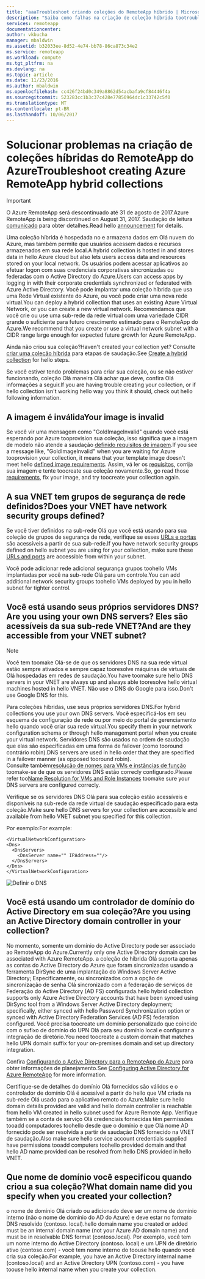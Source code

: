 ```yaml
---
title: "aaaTroubleshoot criando coleções do RemoteApp híbrido | Microsoft Docs"
description: "Saiba como falhas na criação de coleção híbrida tootroubleshoot RemoteApp"
services: remoteapp
documentationcenter: 
author: vkbucha
manager: mbaldwin
ms.assetid: b32033ee-8d52-4e74-bb78-86ca873c34e2
ms.service: remoteapp
ms.workload: compute
ms.tgt_pltfrm: na
ms.devlang: na
ms.topic: article
ms.date: 11/23/2016
ms.author: mbaldwin
ms.openlocfilehash: cc426f24bd0c349a8862d54acbafa9cf84446f4a
ms.sourcegitcommit: 523283cc1b3c37c428e77850964dc1c33742c5f0
ms.translationtype: MT
ms.contentlocale: pt-BR
ms.lasthandoff: 10/06/2017
---
```

# <a name="troubleshoot-creating-azure-remoteapp-hybrid-collections"></a><span data-ttu-id="4ab71-103">Solucionar problemas na criação de coleções híbridas do RemoteApp do Azure</span><span class="sxs-lookup"><span data-stu-id="4ab71-103">Troubleshoot creating Azure RemoteApp hybrid collections</span></span>
> [!IMPORTANT]
> <span data-ttu-id="4ab71-104">O Azure RemoteApp será descontinuado até 31 de agosto de 2017.</span><span class="sxs-lookup"><span data-stu-id="4ab71-104">Azure RemoteApp is being discontinued on August 31, 2017.</span></span> <span data-ttu-id="4ab71-105">Saudação de leitura [comunicado](https://go.microsoft.com/fwlink/?linkid=821148) para obter detalhes.</span><span class="sxs-lookup"><span data-stu-id="4ab71-105">Read hello [announcement](https://go.microsoft.com/fwlink/?linkid=821148) for details.</span></span>
> 
> 

<span data-ttu-id="4ab71-106">Uma coleção híbrida é hospedada no e armazena dados em Olá nuvem do Azure, mas também permite que usuários acessem dados e recursos armazenados em sua rede local.</span><span class="sxs-lookup"><span data-stu-id="4ab71-106">A hybrid collection is hosted in and stores data in hello Azure cloud but also lets users access data and resources stored on your local network.</span></span> <span data-ttu-id="4ab71-107">Os usuários podem acessar aplicativos ao efetuar logon com suas credenciais corporativas sincronizadas ou federadas com o Active Directory do Azure.</span><span class="sxs-lookup"><span data-stu-id="4ab71-107">Users can access apps by logging in with their corporate credentials synchronized or federated with Azure Active Directory.</span></span> <span data-ttu-id="4ab71-108">Você pode implantar uma coleção híbrida que usa uma Rede Virtual existente do Azure, ou você pode criar uma nova rede virtual.</span><span class="sxs-lookup"><span data-stu-id="4ab71-108">You can deploy a hybrid collection that uses an existing Azure Virtual Network, or you can create a new virtual network.</span></span> <span data-ttu-id="4ab71-109">Recomendamos que você crie ou use uma sub-rede da rede virtual com uma variedade CIDR grande o suficiente para futuro crescimento estimado para o RemoteApp do Azure.</span><span class="sxs-lookup"><span data-stu-id="4ab71-109">We recommend that you create or use a virtual network subnet with a CIDR range large enough for expected future growth for Azure RemoteApp.</span></span>

<span data-ttu-id="4ab71-110">Ainda não criou sua coleção?</span><span class="sxs-lookup"><span data-stu-id="4ab71-110">Haven't created your collection yet?</span></span> <span data-ttu-id="4ab71-111">Consulte [criar uma coleção híbrida](remoteapp-create-hybrid-deployment.md) para etapas de saudação.</span><span class="sxs-lookup"><span data-stu-id="4ab71-111">See [Create a hybrid collection](remoteapp-create-hybrid-deployment.md) for hello steps.</span></span>

<span data-ttu-id="4ab71-112">Se você estiver tendo problemas para criar sua coleção, ou se não estiver funcionando, coleção Olá maneira Olá achar que deve, confira Olá informações a seguir.</span><span class="sxs-lookup"><span data-stu-id="4ab71-112">If you are having trouble creating your collection, or if hello collection isn't working hello way you think it should, check out hello following information.</span></span>

## <a name="your-image-is-invalid"></a><span data-ttu-id="4ab71-113">A imagem é inválida</span><span class="sxs-lookup"><span data-stu-id="4ab71-113">Your image is invalid</span></span>
<span data-ttu-id="4ab71-114">Se você vir uma mensagem como "GoldImageInvalid" quando você está esperando por Azure tooprovision sua coleção, isso significa que a imagem de modelo não atende a saudação [definido requisitos de imagem](remoteapp-imagereqs.md).</span><span class="sxs-lookup"><span data-stu-id="4ab71-114">If you see a message like, "GoldImageInvalid" when you are waiting for Azure tooprovision your collection, it means that your template image doesn't meet hello [defined image requirements](remoteapp-imagereqs.md).</span></span> <span data-ttu-id="4ab71-115">Assim, vá ler os [requisitos](remoteapp-imagereqs.md), corrija sua imagem e tente toocreate sua coleção novamente.</span><span class="sxs-lookup"><span data-stu-id="4ab71-115">So, go read those [requirements](remoteapp-imagereqs.md), fix your image, and try toocreate your collection again.</span></span>

## <a name="does-your-vnet-have-network-security-groups-defined"></a><span data-ttu-id="4ab71-116">A sua VNET tem grupos de segurança de rede definidos?</span><span class="sxs-lookup"><span data-stu-id="4ab71-116">Does your VNET have network security groups defined?</span></span>
<span data-ttu-id="4ab71-117">Se você tiver definidos na sub-rede Olá que você está usando para sua coleção de grupos de segurança de rede, verifique se esses [URLs e portas](remoteapp-ports.md) são acessíveis a partir de sua sub-rede.</span><span class="sxs-lookup"><span data-stu-id="4ab71-117">If you have network security groups defined on hello subnet you are using for your collection, make sure these [URLs and ports](remoteapp-ports.md) are accessible from within your subnet.</span></span>

<span data-ttu-id="4ab71-118">Você pode adicionar rede adicional segurança grupos toohello VMs implantadas por você na sub-rede Olá para um controle.</span><span class="sxs-lookup"><span data-stu-id="4ab71-118">You can add additional network security groups toohello VMs deployed by you in hello subnet for tighter control.</span></span>

## <a name="are-you-using-your-own-dns-servers-and-are-they-accessible-from-your-vnet-subnet"></a><span data-ttu-id="4ab71-119">Você está usando seus próprios servidores DNS?</span><span class="sxs-lookup"><span data-stu-id="4ab71-119">Are you using your own DNS servers?</span></span> <span data-ttu-id="4ab71-120">Eles são acessíveis da sua sub-rede VNET?</span><span class="sxs-lookup"><span data-stu-id="4ab71-120">And are they accessible from your VNET subnet?</span></span>
> [!NOTE]
> <span data-ttu-id="4ab71-121">Você tem toomake Olá-se de que os servidores DNS na sua rede virtual estão sempre ativados e sempre capaz tooresolve máquinas de virtuais de Olá hospedadas em redes de saudação.</span><span class="sxs-lookup"><span data-stu-id="4ab71-121">You have toomake sure hello DNS servers in your VNET are always up and always able tooresolve hello virtual machines hosted in hello VNET.</span></span> <span data-ttu-id="4ab71-122">Não use o DNS do Google para isso.</span><span class="sxs-lookup"><span data-stu-id="4ab71-122">Don't use Google DNS for this.</span></span>
> 
> 

<span data-ttu-id="4ab71-123">Para coleções híbridas, use seus próprios servidores DNS.</span><span class="sxs-lookup"><span data-stu-id="4ab71-123">For hybrid collections you use your own DNS servers.</span></span> <span data-ttu-id="4ab71-124">Você especificá-los em seu esquema de configuração de rede ou por meio do portal de gerenciamento hello quando você criar sua rede virtual.</span><span class="sxs-lookup"><span data-stu-id="4ab71-124">You specify them in your network configuration schema or through hello management portal when you create your virtual network.</span></span> <span data-ttu-id="4ab71-125">Servidores DNS são usados na ordem de saudação que elas são especificadas em uma forma de failover (como tooround contrário robin).</span><span class="sxs-lookup"><span data-stu-id="4ab71-125">DNS servers are used in hello order that they are specified in a failover manner (as opposed tooround robin).</span></span>  
<span data-ttu-id="4ab71-126">Consulte também[resolução de nomes para VMs e instâncias de função](../virtual-network/virtual-networks-name-resolution-for-vms-and-role-instances.md) toomake-se de que os servidores DNS estão correcly configurado.</span><span class="sxs-lookup"><span data-stu-id="4ab71-126">Please refer too[Name Resolution for VMs and Role Instances](../virtual-network/virtual-networks-name-resolution-for-vms-and-role-instances.md) toomake sure your DNS servers are configured correcly.</span></span>

<span data-ttu-id="4ab71-127">Verifique se os servidores DNS Olá para sua coleção estão acessíveis e disponíveis na sub-rede da rede virtual de saudação especificado para esta coleção.</span><span class="sxs-lookup"><span data-stu-id="4ab71-127">Make sure hello DNS servers for your collection are accessible and available from hello VNET subnet you specified for this collection.</span></span>

<span data-ttu-id="4ab71-128">Por exemplo:</span><span class="sxs-lookup"><span data-stu-id="4ab71-128">For example:</span></span>

    <VirtualNetworkConfiguration>
    <Dns>
      <DnsServers>
        <DnsServer name="" IPAddress=""/>
      </DnsServers>
    </Dns>
    </VirtualNetworkConfiguration>

![Definir o DNS](./media/remoteapp-hybridtrouble/dnsvpn.png)

## <a name="are-you-using-an-active-directory-domain-controller-in-your-collection"></a><span data-ttu-id="4ab71-130">Você está usando um controlador de domínio do Active Directory em sua coleção?</span><span class="sxs-lookup"><span data-stu-id="4ab71-130">Are you using an Active Directory domain controller in your collection?</span></span>
<span data-ttu-id="4ab71-131">No momento, somente um domínio do Active Directory pode ser associado ao RemoteApp do Azure.</span><span class="sxs-lookup"><span data-stu-id="4ab71-131">Currently only one Active Directory domain can be associated with Azure RemoteApp.</span></span> <span data-ttu-id="4ab71-132">a coleção de híbrida Olá suporta apenas as contas do Active Directory do Azure que foram sincronizadas usando a ferramenta DirSync de uma implantação do Windows Server Active Directory; Especificamente, ou sincronizados com a opção de sincronização de senha Olá sincronizado com a federação de serviços de Federação do Active Directory (AD FS) configurada.</span><span class="sxs-lookup"><span data-stu-id="4ab71-132">hello hybrid collection supports only Azure Active Directory accounts that have been synced using DirSync tool from a Windows Server Active Directory deployment; specifically, either synced with hello Password Synchronization option or synced with Active Directory Federation Services (AD FS) federation configured.</span></span> <span data-ttu-id="4ab71-133">Você precisa toocreate um domínio personalizado que coincide com o sufixo de domínio do UPN Olá para seu domínio local e configurar a integração de diretório.</span><span class="sxs-lookup"><span data-stu-id="4ab71-133">You need toocreate a custom domain that matches hello UPN domain suffix for your on-premises domain and set up directory integration.</span></span>

<span data-ttu-id="4ab71-134">Confira [Configurando o Active Directory para o RemoteApp do Azure](remoteapp-ad.md) para obter informações de planejamento.</span><span class="sxs-lookup"><span data-stu-id="4ab71-134">See [Configuring Active Directory for Azure RemoteApp](remoteapp-ad.md) for more information.</span></span>

<span data-ttu-id="4ab71-135">Certifique-se de detalhes do domínio Olá fornecidos são válidos e o controlador de domínio Olá é acessível a partir do hello que VM criada na sub-rede Olá usado para o aplicativo remoto do Azure.</span><span class="sxs-lookup"><span data-stu-id="4ab71-135">Make sure hello domain details provided are valid and hello domain controller is reachable from hello VM created in hello subnet used for Azure Remote App.</span></span> <span data-ttu-id="4ab71-136">Verifique também se a conta de serviço Olá credenciais fornecidas têm permissões tooadd computadores toohello desde que o domínio e que Olá nome AD fornecido pode ser resolvida a partir de saudação DNS fornecido na VNET de saudação.</span><span class="sxs-lookup"><span data-stu-id="4ab71-136">Also make sure hello service account credentials supplied have permissions tooadd computers toohello provided domain and that hello AD name provided can be resolved from hello DNS provided in hello VNET.</span></span>

## <a name="what-domain-name-did-you-specify-when-you-created-your-collection"></a><span data-ttu-id="4ab71-137">Que nome de domínio você especificou quando criou a sua coleção?</span><span class="sxs-lookup"><span data-stu-id="4ab71-137">What domain name did you specify when you created your collection?</span></span>
<span data-ttu-id="4ab71-138">o nome de domínio Olá criado ou adicionado deve ser um nome de domínio interno (não o nome de domínio do AD do Azure) e deve estar no formato DNS resolvido (contoso. local).</span><span class="sxs-lookup"><span data-stu-id="4ab71-138">hello domain name you created or added must be an internal domain name (not your Azure AD domain name) and must be in resolvable DNS format (contoso.local).</span></span> <span data-ttu-id="4ab71-139">Por exemplo, você tem um nome interno do Active Directory (contoso. local) e um UPN de diretório ativo (contoso.com) - você tem nome interno do toouse hello quando você cria sua coleção.</span><span class="sxs-lookup"><span data-stu-id="4ab71-139">For example, you have an Active Directory internal name (contoso.local) and an Active Directory UPN (contoso.com) - you have toouse hello internal name when you create your collection.</span></span>

